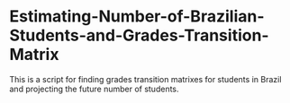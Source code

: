 # Estimating-Number-of-Brazilian-Students-and-Grades-Transition-Matrix
This is a script for finding grades transition matrixes for students in Brazil and projecting the future number of students.
